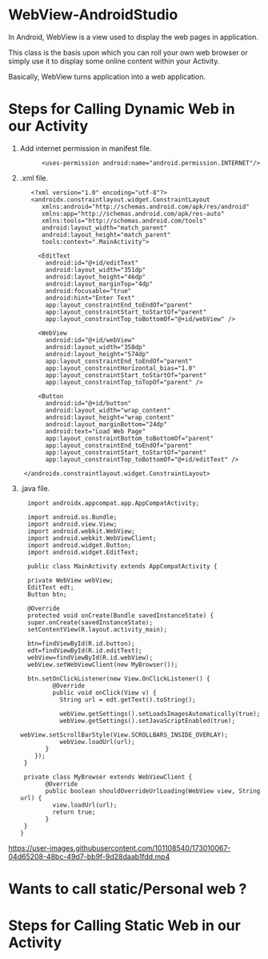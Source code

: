 # WebView-AndroidStudio
In Android, WebView is a view used to display the web pages in application. 

This class is the basis upon which you can roll your own web browser or simply use it to display some online content within your Activity.

Basically, WebView turns application into a web application.

# Steps for Calling Dynamic Web in our Activity

1. Add internet permission in manifest file.

             <uses-permission android:name="android.permission.INTERNET"/>
             
2. .xml file.

          <?xml version="1.0" encoding="utf-8"?>
          <androidx.constraintlayout.widget.ConstraintLayout
             xmlns:android="http://schemas.android.com/apk/res/android"
             xmlns:app="http://schemas.android.com/apk/res-auto"
             xmlns:tools="http://schemas.android.com/tools"
             android:layout_width="match_parent"
             android:layout_height="match_parent"
             tools:context=".MainActivity">
    
            <EditText
              android:id="@+id/editText"
              android:layout_width="351dp"
              android:layout_height="46dp"
              android:layout_marginTop="4dp"
              android:focusable="true"
              android:hint="Enter Text"
              app:layout_constraintEnd_toEndOf="parent"
              app:layout_constraintStart_toStartOf="parent"
              app:layout_constraintTop_toBottomOf="@+id/webView" />

            <WebView
              android:id="@+id/webView"
              android:layout_width="358dp"
              android:layout_height="574dp"
              app:layout_constraintEnd_toEndOf="parent"
              app:layout_constraintHorizontal_bias="1.0"
              app:layout_constraintStart_toStartOf="parent"
              app:layout_constraintTop_toTopOf="parent" />

            <Button
              android:id="@+id/button"
              android:layout_width="wrap_content"
              android:layout_height="wrap_content"
              android:layout_marginBottom="24dp"
              android:text="Load Web Page"
              app:layout_constraintBottom_toBottomOf="parent"
              app:layout_constraintEnd_toEndOf="parent"
              app:layout_constraintStart_toStartOf="parent"
              app:layout_constraintTop_toBottomOf="@+id/editText" />

        </androidx.constraintlayout.widget.ConstraintLayout>
        
        
3. .java file.



         import androidx.appcompat.app.AppCompatActivity;

         import android.os.Bundle;
         import android.view.View;
         import android.webkit.WebView;
         import android.webkit.WebViewClient;
         import android.widget.Button;
         import android.widget.EditText;

         public class MainActivity extends AppCompatActivity {

         private WebView webView;
         EditText edt;
         Button btn;

         @Override
         protected void onCreate(Bundle savedInstanceState) {
         super.onCreate(savedInstanceState);
         setContentView(R.layout.activity_main);

         btn=findViewById(R.id.button);
         edt=findViewById(R.id.editText);
         webView=findViewById(R.id.webView);
         webView.setWebViewClient(new MyBrowser());

         btn.setOnClickListener(new View.OnClickListener() {
                @Override
                public void onClick(View v) {
                  String url = edt.getText().toString();

                  webView.getSettings().setLoadsImagesAutomatically(true);
                  webView.getSettings().setJavaScriptEnabled(true);
                  webView.setScrollBarStyle(View.SCROLLBARS_INSIDE_OVERLAY);
                  webView.loadUrl(url);
              }
           });
        }

        private class MyBrowser extends WebViewClient {
              @Override
              public boolean shouldOverrideUrlLoading(WebView view, String url) {
                view.loadUrl(url);
                return true;
              }
        }
       }

        


https://user-images.githubusercontent.com/101108540/173010067-04d65208-48bc-49d7-bb9f-9d28daab1fdd.mp4

# Wants to call static/Personal web ? 
# Steps for Calling Static Web in our Activity



